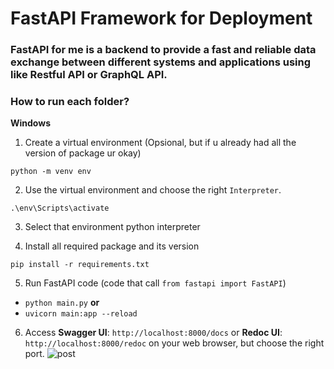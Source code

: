 # FastAPI Framework for Deployment
### FastAPI for me is a backend to provide a fast and reliable data exchange between different systems and applications using like Restful API or GraphQL API.

### How to run each folder?

**Windows**
1. Create a virtual environment (Opsional, but if u already had all the version of package ur okay)
```
python -m venv env
```
   
2. Use the virtual environment and choose the right `Interpreter`.
```
.\env\Scripts\activate
```

3. Select that environment python interpreter

4. Install all required package and its version
```
pip install -r requirements.txt
```

5. Run FastAPI code (code that call `from fastapi import FastAPI`)
- `python main.py`
**or**
- `uvicorn main:app --reload`

6. Access **Swagger UI**: `http://localhost:8000/docs` or **Redoc UI**: `http://localhost:8000/redoc` on your web browser, but choose the right port.
![post](https://github.com/user-attachments/assets/0b8a0f2b-534d-4285-8858-a83ba95c0be8)
